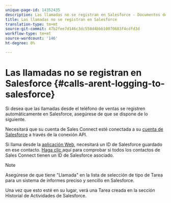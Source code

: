 ```yaml
---
unique-page-id: 14352435
description: Las llamadas no se registran en Salesforce - Documentos de marketing - Documentación del producto
title: Las llamadas no se registran en Salesforce
translation-type: tm+mt
source-git-commit: 47b2fee7d146c3dc558d4bbb10070683f4cdfd3d
workflow-type: tm+mt
source-wordcount: '146'
ht-degree: 0%

---
```



# Las llamadas no se registran en Salesforce {#calls-arent-logging-to-salesforce}

Si desea que las llamadas desde el teléfono de ventas se registren automáticamente en Salesforce, asegúrese de que se dispone de lo siguiente.

Necesitará que su cuenta de Sales Connect esté conectada a su [cuenta de Salesforce](http://docs.marketo.com/x/q4LS) a través de la conexión API.

Si llama desde la [aplicación Web](http://toutapp.com/login), necesitará un ID de Salesforce guardado en ese contacto. [Haga clic ](http://docs.marketo.com/x/G4PS) aquí para comprobar si todos los contactos de Sales Connect tienen un ID de Salesforce asociado.

>[!NOTE]
>
>Asegúrese de que tiene &quot;Llamada&quot; en la lista de selección de tipo de Tarea para un sistema de informes preciso y sencillo en Salesforce.

Una vez que esto esté en su lugar, verá una Tarea creada en la sección Historial de Actividades de Salesforce.

